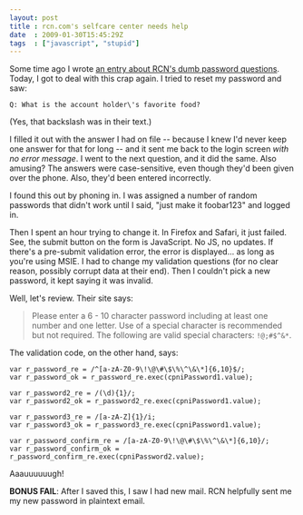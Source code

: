```yaml
---
layout: post
title : rcn.com's selfcare center needs help
date  : 2009-01-30T15:45:29Z
tags  : ["javascript", "stupid"]
---
```

Some time ago I wrote [an entry about RCN's dumb password
questions](http://rjbs.manxome.org/rubric/entry/1552).  Today, I got to deal
with this crap again.  I tried to reset my password and saw:

    Q: What is the account holder\'s favorite food?

(Yes, that backslash was in their text.)

I filled it out with the answer I had on file -- because I knew I'd never keep
one answer for that for long -- and it sent me back to the login screen *with
no error message*.  I went to the next question, and it did the same.  Also
amusing?  The answers were case-sensitive, even though they'd been given over
the phone.  Also, they'd been entered incorrectly.

I found this out by phoning in.  I was assigned a number of random passwords
that didn't work until I said, "just make it foobar123" and logged in.

Then I spent an hour trying to change it.  In Firefox and Safari, it just
failed.  See, the submit button on the form is JavaScript.  No JS, no updates.
If there's a pre-submit validation error, the error is displayed... as long
as you're using MSIE.  I had to change my validation questions (for no clear
reason, possibly corrupt data at their end).  Then I couldn't pick a new
password, it kept saying it was invalid.

Well, let's review.  Their site says:

> Please enter a 6 - 10 character password including at least one number
> and one letter. Use of a special character is recommended but not required.
> The following are valid special characters: `!@;#$^&*`.

The validation code, on the other hand, says:

    var r_password_re = /^[a-zA-Z0-9\!\@\#\$\%\^\&\*]{6,10}$/;
    var r_password_ok = r_password_re.exec(cpniPassword1.value);
    
    var r_password2_re = /(\d){1}/;
    var r_password2_ok = r_password2_re.exec(cpniPassword1.value);

    var r_password3_re = /[a-zA-Z]{1}/i;
    var r_password3_ok = r_password3_re.exec(cpniPassword1.value);

    var r_password_confirm_re = /[a-zA-Z0-9\!\@\#\$\%\^\&\*]{6,10}/;
    var r_password_confirm_ok = r_password_confirm_re.exec(cpniPassword2.value);

Aaauuuuuugh!

**BONUS FAIL**: After I saved this, I saw I had new mail.  RCN helpfully sent me my new password in plaintext email.
